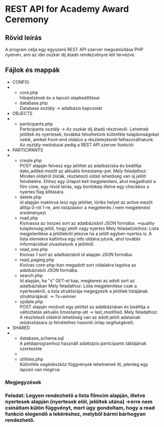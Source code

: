 <!DOCTYPE html>
<html lang="hu">
  <head>
    <meta charset="utf-8">
	</head>
<body>
<h1>REST API for Academy Award Ceremony</h1>
<h2>Rövid leírás</h2>
<p>A program célja egy egyszerű REST API szerver megvalósítása PHP nyelven, ami az idei oszkár díj átadó rendezvényre lett tervezve.</p>
<h2>Fájlok és mappák</h2>
<ul>
<li>CONFIG</li>
<li><ul><li>core.php<br>hibajelzések és a lapozó alapbeállításai</li>
		<li>database.php<br>Database osztály -> adatbázis kapcsolat</li>
	</ul>
</li>
<li>OBJECTS</li>	
<li><ul><li>participants.php<br>Participants osztály -> Az oszkár díj átadó résztvevői. Lehetnek jelöltek és nyertesek, továbbá felvehetünk különféle tulajdonságokat nekik, amiket front-end oldalon a részletezésnél felhasználhatunk. Az osztály metódusai pedig a REST API szerver funkciói</li></ul>
</li>
<li>PARTICIPANTS</li>
<li><ul><li>create.php<br>
			POST alapján felvesz egy jelöltet az adatbázisba és beállítja date_added mezőt az aktuális timestamp-pel.
			Mely feladathoz: Minden oldalról (listák, részletező oldal) lehetőség van új jelölt felvételére. Ehhez egy
űrlapot kell megjeleníteni, ahol megadható a film címe, egy rövid leírás, egy borítókép
illetve egy checkbox a nyertes flag állítására.</li>
		<li>delete.php<br>
			id alapján inaktívvá tesz egy jelöltet, törlés helyet az active mezőt állítja 0-ról 1-re, ami listázáskor a megjelenés / nem megjelenést eredményezi
		</li>
		<li>read.php<br>
			Kiolvassa az összes sort az adatbázisból JSON formába. ->quality tulajdonság jelöli, hogy jelölt vagy nyertes
			Mely feladat(ok)hoz: 
				Lista megjelenítése a jelöltekről jelezve ha a jelölt egyben nyertes is.
				A lista elemekre kattintva egy info oldalra jutunk, ahol további információkat olvashatunk a
jelöltről.</li>
		<li>read_one.php<br>
			Kiolvas 1 sort az adatbázisból id alapján JSON formába.
		</li>
		<li>read_paging.php<br>
			Kiolvas core-php-ban megadott sort oldalakra tagolva az adatbázisból JSON formába.
		</li>
		<li>search.php<br>
			Id alapján, ha "s" GET-et kap, megkeresi az adott sort az adatbázisban
			Mely feladathoz: Lista megjelenítése csak a nyertesekről, a lista struktúrája megegyezik a jelöltek listájának
struktúrájával. -> ?s=winner
		</li>
		<li>update.php<br>
			POST alapján módosít egy jelöltet az adatbázisban és beállítja a változtatás aktuális timestamp-jét -> last_modified.
		Mely feladathoz: A részletező oldalról lehetőség van az adott jelölt adatainak módosítására (a felvételhez
hasonló űrlap segítségével).
		</li>
		</ul>
	</li>
	<li>SHARED</li>
	<li>
		<ul><li>database_schema.sql<br>
			A példaprogramhoz használt adatbázis participants táblájának szerkezete
			<li>
			<li>utilities.php<br>
		Különféle segédeszköz függvények lehetnének itt, jelenleg egy lapozó van megírva
			</li>
		</ul>
	</li>
</ul>
<h3>Megjegyzések<h3>
<p>Feladat: Legyen rendezhető a lista filmcím alapján, illetve nyertesek alapján (nyertesek elöl,
jelöltek utána) ->erre nem csináltam külön függvényt, mert úgy gondoltam, hogy a read funkció elegendő a lekéréshez, melyből bármi bárhogyan rendezhető.</p>
</body>
</html>